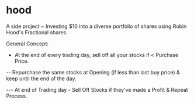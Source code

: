 # hood
A side project ~ Investing $10 into a diverse portfolio of shares using Robin Hood's Fractional shares.

General Concept:

- At the end of every trading day, sell off all your stocks if < Purchase Price.

-- Repurchase the same stocks at Opening (if less than last buy price) & keep until the end of the day. 

--- At end of Trading day - Sell Off Stocks if they've made a Profit & Repeat Process.
